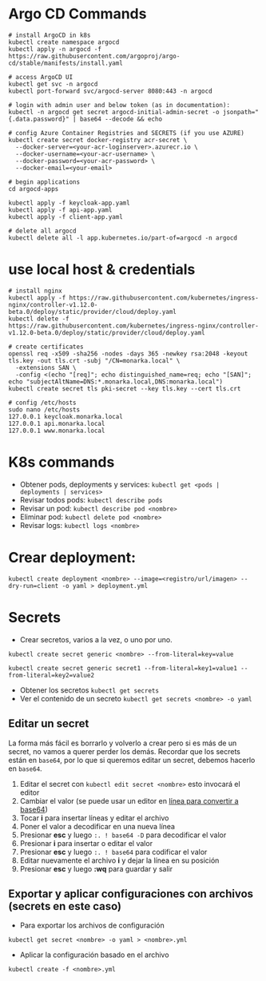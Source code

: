 # Argo CD Commands

```
# install ArgoCD in k8s
kubectl create namespace argocd
kubectl apply -n argocd -f https://raw.githubusercontent.com/argoproj/argo-cd/stable/manifests/install.yaml

# access ArgoCD UI
kubectl get svc -n argocd
kubectl port-forward svc/argocd-server 8080:443 -n argocd

# login with admin user and below token (as in documentation):
kubectl -n argocd get secret argocd-initial-admin-secret -o jsonpath="{.data.password}" | base64 --decode && echo

# config Azure Container Registries and SECRETS (if you use AZURE)
kubectl create secret docker-registry acr-secret \
  --docker-server=<your-acr-loginserver>.azurecr.io \
  --docker-username=<your-acr-username> \
  --docker-password=<your-acr-password> \
  --docker-email=<your-email>

# begin applications
cd argocd-apps

kubectl apply -f keycloak-app.yaml
kubectl apply -f api-app.yaml
kubectl apply -f client-app.yaml

# delete all argocd
kubectl delete all -l app.kubernetes.io/part-of=argocd -n argocd
```

# use local host & credentials

```
# install nginx
kubectl apply -f https://raw.githubusercontent.com/kubernetes/ingress-nginx/controller-v1.12.0-beta.0/deploy/static/provider/cloud/deploy.yaml
kubectl delete -f https://raw.githubusercontent.com/kubernetes/ingress-nginx/controller-v1.12.0-beta.0/deploy/static/provider/cloud/deploy.yaml

# create certificates
openssl req -x509 -sha256 -nodes -days 365 -newkey rsa:2048 -keyout tls.key -out tls.crt -subj "/CN=monarka.local" \
  -extensions SAN \
  -config <(echo "[req]"; echo distinguished_name=req; echo "[SAN]"; echo "subjectAltName=DNS:*.monarka.local,DNS:monarka.local")
kubectl create secret tls pki-secret --key tls.key --cert tls.crt

# config /etc/hosts
sudo nano /etc/hosts
127.0.0.1 keycloak.monarka.local
127.0.0.1 api.monarka.local
127.0.0.1 www.monarka.local
```

# K8s commands

- Obtener pods, deployments y services: `kubectl get <pods | deployments | services>`
- Revisar todos pods: `kubectl describe pods`
- Revisar un pod: `kubectl describe pod <nombre>`
- Eliminar pod: `kubectl delete pod <nombre>`
- Revisar logs: `kubectl logs <nombre>`

# Crear deployment:

```
kubectl create deployment <nombre> --image=<registro/url/imagen> --dry-run=client -o yaml > deployment.yml
```

# Secrets

- Crear secretos, varios a la vez, o uno por uno.

```
kubectl create secret generic <nombre> --from-literal=key=value

kubectl create secret generic secret1 --from-literal=key1=value1 --from-literal=key2=value2
```

- Obtener los secretos `kubectl get secrets`
- Ver el contenido de un secreto `kubectl get secrets <nombre> -o yaml`

## Editar un secret

La forma más fácil es borrarlo y volverlo a crear pero si es más de un secret, no vamos a querer perder los demás.
Recordar que los secrets están en `base64`, por lo que si queremos editar un secret, debemos hacerlo en `base64`.

1. Editar el secret con `kubectl edit secret <nombre>` esto invocará el editor
2. Cambiar el valor (se puede usar un editor en [línea para convertir a base64](https://www.rapidtables.com/web/tools/base64-decode.html))
3. Tocar **i** para insertar líneas y editar el archivo
4. Poner el valor a decodificar en una nueva línea
5. Presionar **esc** y luego `:. ! base64 -D` para decodificar el valor
6. Presionar **i** para insertar o editar el valor
7. Presionar **esc** y luego `:. ! base64` para codificar el valor
8. Editar nuevamente el archivo **i** y dejar la línea en su posición
9. Presionar **esc** y luego **:wq** para guardar y salir

## Exportar y aplicar configuraciones con archivos (secrets en este caso)

- Para exportar los archivos de configuración

```
kubectl get secret <nombre> -o yaml > <nombre>.yml
```

- Aplicar la configuración basado en el archivo

```
kubectl create -f <nombre>.yml
```
